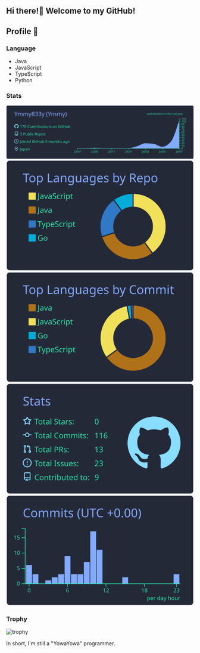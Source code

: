 ## Hi there!👋 Welcome to my GitHub!

## Profile 🤴
### Language
- Java
- JavaScript
- TypeScript
- Python

### Stats
[![](https://raw.githubusercontent.com/Ymmy833y/Ymmy833y/main/profile-summary-card-output/blueberry/0-profile-details.svg)](https://github.com/vn7n24fzkq/github-profile-summary-cards)
[![](https://raw.githubusercontent.com/Ymmy833y/Ymmy833y/main/profile-summary-card-output/blueberry/1-repos-per-language.svg)](https://github.com/vn7n24fzkq/github-profile-summary-cards) [![](https://raw.githubusercontent.com/Ymmy833y/Ymmy833y/main/profile-summary-card-output/blueberry/2-most-commit-language.svg)](https://github.com/vn7n24fzkq/github-profile-summary-cards)
[![](https://raw.githubusercontent.com/Ymmy833y/Ymmy833y/main/profile-summary-card-output/blueberry/3-stats.svg)](https://github.com/vn7n24fzkq/github-profile-summary-cards) [![](https://raw.githubusercontent.com/Ymmy833y/Ymmy833y/main/profile-summary-card-output/blueberry/4-productive-time.svg)](https://github.com/vn7n24fzkq/github-profile-summary-cards)

### Trophy
![trophy](https://github-profile-trophy.vercel.app/?username=Ymmy833y&theme=gruvbox)

In short, I'm still a "YowaYowa" programmer.
